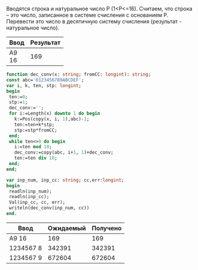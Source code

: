 Вводятся строка и натуральное число P (1<P<=16). Считаем, что строка – это число, записанное в системе счисления с
основанием P. Перевести это число в десятичную систему счисления (результат - натуральное число).

| Ввод      | Результат |
|-----------|-----------|
| A9<br/>16 | 169       |

```pascal
function dec_conv(x: string; fromCC: longint): string;
const abc='0123456789ABCDEF';
var i, k, ten, stp: longint;
begin
 ten:=0;
 stp:=1;
 dec_conv:='';
 for i:=Length(x) downto 1 do begin
   k:=Pos(copy(x, i, 1),abc)-1;
   ten:=ten+k*stp;
   stp:=stp*fromCC;
 end;
 while ten<>0 do begin
   i:=ten mod 10;
   dec_conv:=copy(abc, i+1, 1)+dec_conv;
   ten:=ten div 10;
 end;
end;

var inp_num, inp_cc: string; cc,err:longint;
begin
 readln(inp_num);
 readln(inp_cc);
 Val(inp_cc, cc, err);
 writeln(dec_conv(inp_num, cc))
end.
```

| Ввод      | Ожидаемый | Получено |
|-----------|-----------|----------|
| A9 16     | 169       | 169      |
| 1234567 8 | 342391    | 342391   |
| 1234567 9 | 672604    | 672604   |

